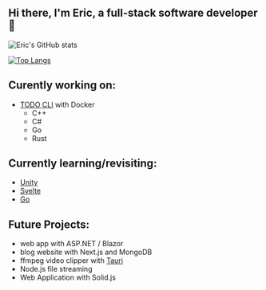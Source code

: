 ## Hi there, I'm Eric, a full-stack software developer 👋

![Eric's GitHub stats](https://github-readme-stats.vercel.app/api?username=eric-k-chu&show_icons=true&theme=tokyonight)

[![Top Langs](https://github-readme-stats.vercel.app/api/top-langs/?username=eric-k-chu&theme=tokyonight)](https://github.com/eric-k-chu/github-readme-stats)

## Curently working on:
* [TODO CLI](https://github.com/eric-k-chu/todo-cli) with Docker
  * C++ 
  * C#
  * Go
  * Rust

## Currently learning/revisiting: 
* [Unity](https://github.com/eric-k-chu/unity-exercises)
* [Svelte](https://github.com/eric-k-chu/svelte-exercises)
* [Go](https://github.com/eric-k-chu/golang-exercises)


## Future Projects:
* web app with ASP.NET / Blazor
* blog website with Next.js and MongoDB
* ffmpeg video clipper with [Tauri](https://tauri.app/)
* Node.js file streaming
* Web Application with Solid.js
